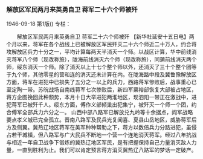 ### 解放区军民两月来英勇自卫  蒋军二十六个师被歼

1946-09-18
第1版()
专栏：

　　解放区军民两月来英勇自卫
    蒋军二十六个师被歼
    【新华社延安十五日电】两个月以来，蒋军在各个战线上已被解放区军民歼灭二十六个师近二十万人，约合蒋攻解放区兵力十分之一，平均计算每两天半消灭一个师。以战区计算，华中前线消灭蒋军八个师（现改称旅），陇海前线消灭六个师（现改称旅），同蒲前线消灭两个师，绥东消灭一个师。除了消灭以上十七个整个师以外，还消灭了三十个整个团等于九个师，其他零星的营和连的消灭还未计算在内。在陇海路中段及冀鲁豫解放区方面，蒋军在进犯中已损失了五分之一以上的兵力，西路蒋军惨败后，战事重心已至定陶一带。苏皖战场自南线蒋军七次惨败后，新四军粟裕部恢复大部被占地区，蒋方企图挽回此种颓势，本月十日大举进犯两淮地区，现泗阳一带正在激战中，进犯蒋军已被歼千人。绥东方面，傅作义部倾巢出犯集宁，被歼灭一个师一个团，约合傅军全部兵力六分之一。
    山西中部八路军已解放兑九岭等十余据点，阎军战略要点孝义城已完全孤立。晋南八路军及民兵光复闻喜、夏县山岳地区，威胁蒋军后方及侧翼。冀热辽地区蒋军在美军种种帮助之下，蒋方以数倍兵力分路进犯，虽侵占若干城镇，但八路军与广大民兵不断地一个营一个连地消灭蒋军。经过八年抗战与相近一年自卫战争下锻炼的冀热辽地区军民，是有把握保持自己力量消灭敌人力量，一直到胜利为止。我们可以肯定预言蒋方消灭冀热辽八路军的梦话一定破产。
